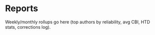 # Reports
Weekly/monthly rollups go here (top authors by reliability, avg CBI, HTD stats, corrections log).
